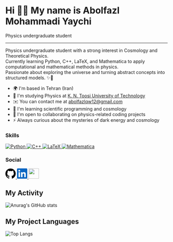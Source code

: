 Hi 🙋‍♂️ My name is Abolfazl Mohammadi Yaychi
======

Physics undergraduate student

---

Physics undergraduate student with a strong interest in Cosmology and Theoretical Physics.  
Currently learning Python, C++, LaTeX, and Mathematica to apply computational and mathematical methods in physics.  
Passionate about exploring the universe and turning abstract concepts into structured models. ✨🔭  

- 🌍  I'm based in Tehran (Iran)  
- 📖  I'm studying Physics at [K. N. Toosi University of Technology](https://en.kntu.ac.ir/)  
- ✉️  You can contact me at [abolfazlqw12@gmail.com](mailto:your-email@example.com)  
- 🧠  I'm learning scientific programming and cosmology  
- 🤝  I'm open to collaborating on physics-related coding projects  
- ⚡  Always curious about the mysteries of dark energy and cosmology  

### Skills
<p align="left">
    <a href="https://www.python.org/" target="_blank" rel="noreferrer">
        <img src="https://cdn.jsdelivr.net/gh/devicons/devicon/icons/python/python-original.svg" width="36" height="36" alt="Python" />
    </a>
    <a href="https://isocpp.org/" target="_blank" rel="noreferrer">
        <img src="https://cdn.jsdelivr.net/gh/devicons/devicon/icons/cplusplus/cplusplus-original.svg" width="36" height="36" alt="C++" />
    </a>
    <a href="https://www.latex-project.org/" target="_blank" rel="noreferrer">
        <img src="https://upload.wikimedia.org/wikipedia/commons/9/92/LaTeX_logo.svg" width="36" height="36" alt="LaTeX" />
    </a>
    <a href="https://www.wolfram.com/mathematica/" target="_blank" rel="noreferrer">
        <img src="https://upload.wikimedia.org/wikipedia/commons/2/20/Mathematica_Logo.svg" width="36" height="36" alt="Mathematica" />
    </a>
</p>

### Social

<p align="left">
    <a href="https://github.com/AbolfazlMohammadi2005" target="_blank" rel="noreferrer">
        <img src="https://raw.githubusercontent.com/sabzlearn-ir/sabzlearn-ir/326df429fa60b323e697a023715766629ad4047d/github.svg" width="32" height="32" />
    </a>
    <a href="https://www.linkedin.com/in/abolfazl--mohammadi" target="_blank" rel="noreferrer">
        <img src="https://raw.githubusercontent.com/sabzlearn-ir/sabzlearn-ir/326df429fa60b323e697a023715766629ad4047d/linkedin.svg" width="32" height="32" />
    </a>
    <a href="https://t.me/The_PaterAretes" target="_blank" rel="noreferrer">
        <img src="https://cdn.jsdelivr.net/gh/simple-icons/simple-icons/icons/telegram.svg" width="32" height="32" />
    </a>
</p>


## My Activity
![Anurag's GitHub stats](https://github-readme-stats.vercel.app/api?username=AbolfazlMohammadi2005&show_icons=true&theme=highcontrast)
## My Project Languages
![Top Langs](https://github-readme-stats.vercel.app/api/top-langs/?username=AbolfazlMohammadi2005&hide_progress=true)
